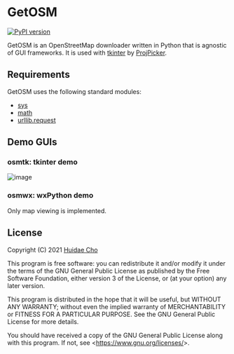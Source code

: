 # GetOSM

[![PyPI version](https://badge.fury.io/py/getosm.svg)](https://badge.fury.io/py/getosm)

GetOSM is an OpenStreetMap downloader written in Python that is agnostic of
GUI frameworks. It is used with
[tkinter](https://docs.python.org/3/library/tkinter.html) by
[ProjPicker](https://github.com/HuidaeCho/projpicker).

## Requirements

GetOSM uses the following standard modules:
* [sys](https://docs.python.org/3/library/sys.html)
* [math](https://docs.python.org/3/library/math.html)
* [urllib.request](https://docs.python.org/3/library/urllib.request.html)

## Demo GUIs

### osmtk: tkinter demo

![image](https://user-images.githubusercontent.com/7456117/126282231-34260f42-316d-4da9-9f0a-b95832f48d85.png)

### osmwx: wxPython demo

Only map viewing is implemented.

## License

Copyright (C) 2021 [Huidae Cho](https://idea.isnew.info/)

This program is free software: you can redistribute it and/or modify
it under the terms of the GNU General Public License as published by
the Free Software Foundation, either version 3 of the License, or
(at your option) any later version.

This program is distributed in the hope that it will be useful,
but WITHOUT ANY WARRANTY; without even the implied warranty of
MERCHANTABILITY or FITNESS FOR A PARTICULAR PURPOSE.  See the
GNU General Public License for more details.

You should have received a copy of the GNU General Public License
along with this program.  If not, see <<https://www.gnu.org/licenses/>>.
